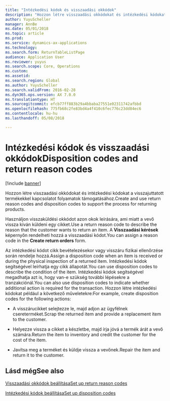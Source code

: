 ```yaml
---
title: "Intézkedési kódok és visszaadási okkódok"
description: "Hozzon létre visszaadási okkódokat és intézkedési kódokat a visszajuttatott termékekkel kapcsolatot folyamatok támogatásához."
author: YuyuScheller
manager: AnnBe
ms.date: 05/01/2018
ms.topic: article
ms.prod: 
ms.service: dynamics-ax-applications
ms.technology: 
ms.search.form: ReturnTableListPage
audience: Application User
ms.reviewer: yuyus
ms.search.scope: Core, Operations
ms.custom: 
ms.assetid: 
ms.search.region: Global
ms.author: YuyuScheller
ms.search.validFrom: 2016-02-28
ms.dyn365.ops.version: AX 7.0.0
ms.translationtype: HT
ms.sourcegitcommit: efcb77ff883b29a4bbaba27551e02311742afbbd
ms.openlocfilehash: 775fb68c2fe83bd4a4f410c6fec776c23dd84ec6
ms.contentlocale: hu-hu
ms.lasthandoff: 05/08/2018

---
```


# <a name="disposition-codes-and-return-reason-codes"></a><span data-ttu-id="9f8d7-103">Intézkedési kódok és visszaadási okkódok</span><span class="sxs-lookup"><span data-stu-id="9f8d7-103">Disposition codes and return reason codes</span></span> 

[!include [banner](../includes/banner.md)]


<span data-ttu-id="9f8d7-104">Hozzon létre visszaadási okkódokat és intézkedési kódokat a visszajuttatott termékekkel kapcsolatot folyamatok támogatásához.</span><span class="sxs-lookup"><span data-stu-id="9f8d7-104">Create and use return reason codes and disposition codes to support the process for returning products.</span></span>

<span data-ttu-id="9f8d7-105">Használjon visszaküldési okkódot azon okok leírására, ami miatt a vevő vissza kíván küldeni egy cikket.</span><span class="sxs-lookup"><span data-stu-id="9f8d7-105">Use a return reason code to describe the reason that the customer wants to return an item.</span></span> <span data-ttu-id="9f8d7-106">A **Visszaadási kérések** képernyőn rendelheti hozzá a visszaadási kódot.</span><span class="sxs-lookup"><span data-stu-id="9f8d7-106">You can assign a reason code in the **Create return orders** form.</span></span>

<span data-ttu-id="9f8d7-107">Az intézkedési kódot cikk bevételezésekor vagy visszáru fizikai ellenőrzése során rendelje hozzá.</span><span class="sxs-lookup"><span data-stu-id="9f8d7-107">Assign a disposition code when an item is received or during the physical inspection of a returned item.</span></span> <span data-ttu-id="9f8d7-108">Intézkedési kódok segítségével leírhatja egy cikk állapotát.</span><span class="sxs-lookup"><span data-stu-id="9f8d7-108">You can use disposition codes to describe the condition of the item.</span></span> <span data-ttu-id="9f8d7-109">Intézkedési kódok segítségével megadhatja azt is, hogy van-e szükség további lépésekre a tranzakciónál.</span><span class="sxs-lookup"><span data-stu-id="9f8d7-109">You can also use disposition codes to indicate whether additional action is required for the transaction.</span></span> <span data-ttu-id="9f8d7-110">Hozzon létre intézkedési kódokat például a következő műveletekre:</span><span class="sxs-lookup"><span data-stu-id="9f8d7-110">For example, create disposition codes for the following actions:</span></span>

  - <span data-ttu-id="9f8d7-111">A visszárucikket selejtezze le, majd adjon az ügyfélnek csereterméket.</span><span class="sxs-lookup"><span data-stu-id="9f8d7-111">Scrap the returned item and provide a replacement item to the customer.</span></span>

  - <span data-ttu-id="9f8d7-112">Helyezze vissza a cikket a készletbe, majd írja jóvá a termék árát a vevő számára.</span><span class="sxs-lookup"><span data-stu-id="9f8d7-112">Return the item to inventory and credit the customer for the cost of the item.</span></span>

  - <span data-ttu-id="9f8d7-113">Javítsa meg a terméket és küldje vissza a vevőnek.</span><span class="sxs-lookup"><span data-stu-id="9f8d7-113">Repair the item and return it to the customer.</span></span>

## <a name="see-also"></a><span data-ttu-id="9f8d7-114">Lásd még</span><span class="sxs-lookup"><span data-stu-id="9f8d7-114">See also</span></span>

[<span data-ttu-id="9f8d7-115">Visszaadási okkódok beállítása</span><span class="sxs-lookup"><span data-stu-id="9f8d7-115">Set up return reason codes</span></span>](set-up-return-reason-code.md)

[<span data-ttu-id="9f8d7-116">Intézkedési kódok beállítása</span><span class="sxs-lookup"><span data-stu-id="9f8d7-116">Set up disposition codes</span></span>](set-up-disposition-codes.md)




  



